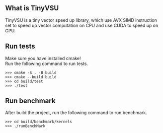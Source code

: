 ## What is TinyVSU
TinyVSU is a tiny vector speed up library, which use AVX SIMD instruction set to speed up vector computation on CPU and use CUDA to speed up on GPU.

## Run tests
Make sure you have installed cmake!<br>
Run the following command to run tests.
```
>>> cmake -S . -B build
>>> cmake --build build
>>> cd build/test
>>> ./test
```

## Run benchmark
After build the project, run the following command to run benchmark.
```
>>> cd build/benchmark/kernels
>>> ./runBenchMark 
```